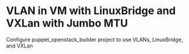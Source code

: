 VLAN in VM with LinuxBridge and VXLan with Jumbo MTU
====================================================

Configure puppet\_openstack\_builder project to use VLANs, LinuxBridge,
and VXLan


